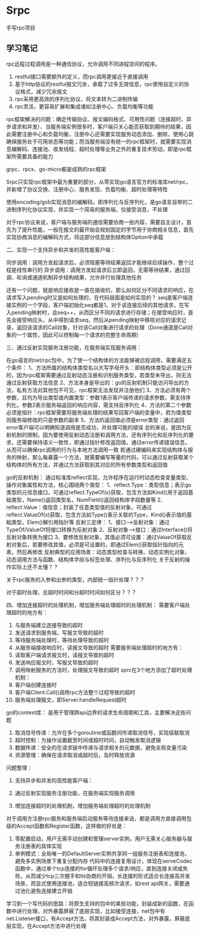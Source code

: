 # Srpc

手写rpc项目

## 学习笔记

rpc远程过程调用是一种通信协议，允许调用不同进程空间的程序。

1. restful接口需要额外的定义，而rpc调用更接近于直接调用
2. 基于http协议的restful报文冗余，承载了过多无效信息，rpc使用自定义的协议格式，减少冗余报文
3. rpc采用更高效的序列化协议，将文本转为二进制传输
4. rpc灵活，更容易扩展和集成诸如注册中心、负载均衡等功能

rpc框架解决的问题：确定传输协议、报文编码格式、可用性问题（连接超时、异步请求和并发）、当服务端实例很多时，客户端只关心能否获取到期待的结果，因此需要注册中心和负载均衡，注册中心还需要实现服务动态添加、删除，使用心跳确保服务处于可用状态等功能；而当服务端没有统一的rpc框架时，就需要实现消息编解码、连接池、收发线程、超时处理等业务之外的重复技术劳动，即是rpc框架所需要具备的能力

grpc、rpcx、go-micro都是成熟的rpc框架

Srpc只实现rpc框架中最为重要的部分，从零实现go语言官方的标准库net/rpc，并新增了协议交换、注册中心、服务发现、负载均衡、超时处理等特性

使用encoding/gob实现消息的编解码，即序列化与反序列化，是go语言自带的二进制序列化协议实现，并实现一个简易的服务端，仅接受消息，不处理

对于rpc协议来说，客户端与服务端的通信需要协商一些内容，需要自主设计，首先为了提升性能，一般在报文的最开始会规划固定的字节用于协商相关信息，首先实现协商消息的编解码方式，将这部分信息放到结构体Option中承载

二、实现一个支持异步和并发的高性能客户端：

同步调用：调用方发起请求后，必须阻塞等待结果返回才能继续后续操作，整个过程是线性串行的
异步调用：调用方发起请求后立即返回，无需等待结果，通过回调、轮询或通道机制异步结构结果，允许并行处理其他任务


还有一个问题，就是响应接收是一直在接收的，那么如何区分不同请求的响应，在请求写入pending时又是如何处理的，在代码层面是如何实现的？
seq是客户端连接实例的一个字段，客户端初始化seq都是1，对于该连接后续的其他请求，在写入pending映射时，会seq++，从而区分不同的请求进行存储；在接受响应时，首先会接受响应头，从中得到请求seq，然后从pending映射中移除对应的请求记录，返回该请求的Call对象，针对该Call对象进行请求的处理（Done通道是Call对象的一个属性，因此可以控制每一个请求的完整生命周期）



三、通过反射实现服务注册功能，在服务端实现服务调用：

在go语言的net/rpc包中，为了使一个结构体的方法能够被远程调用，需要满足五个条件：
1、方法所属的结构体类型名以大写字母开头：即结构体类型必须是公开的，因为rpc框架需要通过反射动态注册和识别服务类型，若类型未导出，则无法通过反射获取方法信息
2、方法本身是导出的：go的反射机制只能访问导出的方法，私有方法对其他包不可见，rpc框架无法发现并注册他们
3、方法必须有两个参数，且均为导出类型或内置类型：参数1表示客户端传递的请求参数，需支持序列化，参数2表示服务端返回的响应内容，需支持反序列化
4、方法的第二个参数必须是指针：rpc框架需要将服务端处理的结果写回客户端的变量中，若为值类型则服务端修改的只是参数的副本
5、方法的返回值必须是error类型：通过返回error客户端可以明确知道调用是否成功，并处理可能的错误
总的来说，是因为反射机制的限制，因为要使用反射动态注册和调用方法，还有序列化和反序列化的要求，还需要保持语义一致性，即通过指针修改返回值，通过error传递错误信息，从而可以确保rpc调用的行为与本地方法调用一致
若通过硬编码来实现结构体与服务的映射，那么每暴露一个方法，就需要编写等量的代码，可以通过反射获取某个结构体的所有方法，并通过方法获取到其对应的所有参数类型和返回值

go的反射机制：
通过标准库reflect实现，允许程序在运行时动态检查变量类型、操作对象属性和方法，核心围绕两个类型：
1、reflect.Type：类型信息；表示go类型的元信息接口，可通过reflect.TypeOf(x)获取，包含方法如Kind()用于返回基础类型，Name()返回类型名，NumField()返回结构体字段数量等
2、reflect.Value：值信息；封装了任意类型值的反射对象，可通过reflect.ValueOf(x)获取，包含方法如Type()表示关联的Type，Kind()表示值的基础类型，Elem()解引用指针等
反射三定律：
1、接口-->反射对象：通过TypeOf/ValueOf将接口转换为反射对象
2、反射对象-->接口：通过Interface()将反射对象转换为接口
3、要修改反射对象，其值必须可设置：通过ValueOf获取反射对象后，若要修改其值，必须是可设置的，即通过Elem()获取指针指向的元素，然后再修改
反射典型的应用场景：动态类型检查与转换、动态实例化对象、动态调用方法与函数、结构体字段与标签处理、序列化与反序列化
关于反射的操作实际上还不太懂？？

关于rpc服务的入参和出参的类型，内部统一指针处理？？？

对于超时处理，总超时时间和分超时时间如何区分？？？


四、增加连接超时的处理机制，增加服务端处理超时的处理机制：
需要客户端处理超时的地方有：
1. 与服务端建立连接导致的超时
2. 发送请求到服务端，写报文导致的超时
3. 等待服务端处理时，等待处理导致的超时
4. 从服务端接收响应时，读报文导致的超时
需要服务端处理超时的地方有：
1. 读取客户端请求报文时，读报文导致的超时
2. 发送响应报文时，写报文导致的超时
3. 调用映射服务的方法时，处理报文导致的超时
sprc在3个地方添加了超时处理机制：
1. 客户端创建连接时
2. 客户端Client.Call()调用rpc方法整个过程导致的超时
3. 服务端处理报文，即Server.handleRequest超时

go的context库：
是用于管理跨api边界的请求生命周期和工具，主要解决这些问题
1. 取消信号传递：允许在多个goroutine或函数间传递取消信号，实现级联取消
2. 超时控制：为操作设置截至时间或超时时间，自动触发取消逻辑
3. 数据传递：安全的在请求链中传递与请求相关的元数据，避免全局变量污染
4. 资源管理：确保在请求取消或超时后，及时释放资源





问题整理：

1. 支持异步和并发的高性能客户端：

2. 通过反射实现服务注册功能，在服务端实现服务调用

3. 增加连接超时的处理机制，增加服务端处理超时的处理机制


对于调用方注册rpc服务和服务端启动服务等待连接来说，都是调用方直接调用包级的Accept函数和Register函数，这样做的好处是：
1. 零配置启动，用户无需手动创建和管理server实例，用户无需关心服务器与服务注册表的具体实现
2. 单例模式：全局唯一的DefaultServer实例共享同一组服务注册表和连接池，避免多实例场景下重复分配内存
代码中的连接复用设计，体现在serveCodec函数中，通过单个tcp连接的for循环处理多个请求/响应，直到连接关闭或失败，从而减少tcp三次握手和tls协商的开销，长连接的形式适合长连接高并发场景，而显式使用连接池，适合短链接高频次请求，如rest api网关，需要通过池化避免连接建立开销

学习到一个写代码的思路：将原生支持的包中的某些功能，封装成新的函数，在函数中进行处理，对外暴露屏蔽了底层实现，比如接受连接，net包中有net.Listener接口，有Accept方法，将其封装成Accept方法，对外暴露，屏蔽底层实现，在Accept方法中进行处理